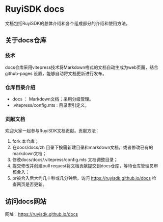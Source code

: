 # RuyiSDK docs

文档包括RuyiSDK的总体介绍和各个组成部分的介绍和使用方法。

## 关于docs仓库

### 技术

docs仓库采用vitepress技术将Markdown格式的文档自动生成为web页面，结合github-pages 设置，能够自动将文档更新进行发布。

### 仓库目录介绍

- docs ： Markdown文档；采用分级管理。
- .vitepress/config.mts : 目录索引定义。

### 贡献文档

欢迎大家一起参与RuyiSDK文档贡献。贡献方法：

1. fork 本仓库；
2. 在docs/docs/zh 目录下按需新建目录和markdown文档，或者修改已有的markdown文档；
3. 修改docs/docs/.vitepress/config.mts 文档调整目录；
4. 提交修改并创建pull request将文档贡献提交到docs仓库，等待仓库管理员审核合入；
5. pr被合入后大约几十秒或几分钟后，访问 https://ruyisdk.github.io/docs 检查网页是否更新。

## 访问docs网站

网址：https://ruyisdk.github.io/docs
